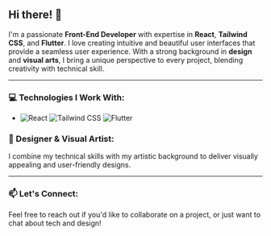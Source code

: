 <h2>Hi there! 👋</h2>

<p>I'm a passionate <strong>Front-End Developer</strong> with expertise in <strong>React</strong>, <strong>Tailwind CSS</strong>, and <strong>Flutter</strong>. I love creating intuitive and beautiful user interfaces that provide a seamless user experience. With a strong background in <strong>design</strong> and <strong>visual arts</strong>, I bring a unique perspective to every project, blending creativity with technical skill.</p>

<hr>

<h3>💻 Technologies I Work With:</h3>

<ul>
  <li><img src="https://img.shields.io/badge/React-20232A?style=for-the-badge&logo=react&logoColor=61DAFB" alt="React">  <img src="https://img.shields.io/badge/Tailwind_CSS-38B2AC?style=for-the-badge&logo=tailwind-css&logoColor=white" alt="Tailwind CSS"> <img src="https://img.shields.io/badge/Flutter-02569B?style=for-the-badge&logo=flutter&logoColor=white" alt="Flutter">
  </li>
</ul>
<h3>🎨 Designer & Visual Artist:</h3>

<p>I combine my technical skills with my artistic background to deliver visually appealing and user-friendly designs.</p>

<hr>

<h3>📫 Let's Connect:</h3>

<p>Feel free to reach out if you'd like to collaborate on a project, or just want to chat about tech and design!</p>
